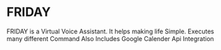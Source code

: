 # FRIDAY
FRIDAY is a Virtual Voice Assistant. It helps making life Simple. Executes many different Command
Also Includes Google Calender Api Integration
